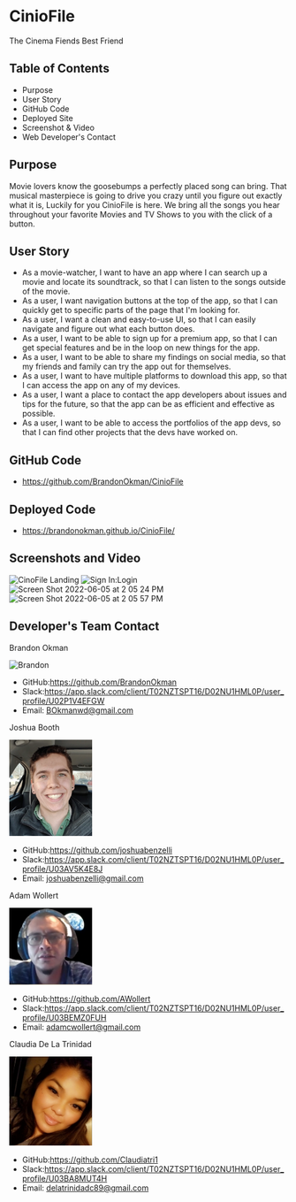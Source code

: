 # CinioFile 
The Cinema Fiends Best Friend

## Table of Contents
* Purpose
* User Story
* GitHub Code
* Deployed Site
* Screenshot & Video
* Web Developer's Contact

## Purpose
Movie lovers know the goosebumps a perfectly placed song can bring. That musical masterpiece is going to drive you crazy until you figure out exactly what it is, Luckily for you CinioFile is here. We bring all the songs you hear throughout your favorite Movies and TV Shows to you with the click of a button.

<!-- I wrote the user story. It was longer, but we needed to make it fit our slide, and since we were missing our API and media player, we felt it best to remove select items from the user story -->
## User Story
* As a movie-watcher, I want to have an app where I can search up a movie and locate its soundtrack, so that I can listen to the songs outside of the movie.
* As a user, I want navigation buttons at the top of the app, so that I can quickly get to specific parts of the page that I'm looking for.
* As a user, I want a clean and easy-to-use UI, so that I can easily navigate and figure out what each button does.
* As a user, I want to be able to sign up for a premium app, so that I can get special features and be in the loop on new things for the app.
* As a user, I want to be able to share my findings on social media, so that my friends and family can try the app out for themselves.
* As a user, I want to have multiple platforms to download this app, so that I can access the app on any of my devices.
* As a user, I want a place to contact the app developers about issues and tips for the future, so that the app can be as efficient and effective as possible.
* As a user, I want to be able to access the portfolios of the app devs, so that I can find other projects that the devs have worked on.

## GitHub Code
* https://github.com/BrandonOkman/CinioFile
## Deployed Code
* https://brandonokman.github.io/CinioFile/

## Screenshots and Video
![CinoFile Landing](https://user-images.githubusercontent.com/87589924/171976936-027c4e33-7645-4e8d-bb23-9eb75b47e17d.png)
![Sign In:Login](https://user-images.githubusercontent.com/87589924/172068543-c68798fa-4c92-478f-91b1-e4c4d4904152.png)
![Screen Shot 2022-06-05 at 2 05 24 PM](https://user-images.githubusercontent.com/87589924/172068556-fd71ca94-5494-41a6-8432-d03af2d6acc7.png)
![Screen Shot 2022-06-05 at 2 05 57 PM](https://user-images.githubusercontent.com/87589924/172068558-92901d91-30ed-42c2-ba75-23ced5ee47ff.png)




## Developer's Team Contact

Brandon Okman

<img width="150" alt="Brandon" src="https://user-images.githubusercontent.com/87589924/146662823-29aeef3c-9f95-4c14-9b4f-1c58aeeebb40.png">

* GitHub:https://github.com/BrandonOkman
* Slack:https://app.slack.com/client/T02NZTSPT16/D02NU1HML0P/user_profile/U02P1V4EFGW
* Email: BOkmanwd@gmail.com

Joshua Booth

<img width="150" alt="Josh" src="/images/Josh.png">

* GitHub:https://github.com/joshuabenzelli
* Slack:https://app.slack.com/client/T02NZTSPT16/D02NU1HML0P/user_profile/U03AV5K4E8J
* Email: joshuabenzelli@gmail.com

Adam Wollert

<img width="150" alt="Adam" src="/images/Adam.png">

* GitHub:https://github.com/AWollert
* Slack:https://app.slack.com/client/T02NZTSPT16/D02NU1HML0P/user_profile/U03BEMZ0FUH
* Email: adamcwollert@gmail.com

Claudia De La Trinidad

<img width="150" alt="Claudia" src="/images/claudia.png">

* GitHub:https://github.com/Claudiatri1
* Slack:https://app.slack.com/client/T02NZTSPT16/D02NU1HML0P/user_profile/U03BA8MUT4H
* Email: delatrinidadc89@gmail.com
